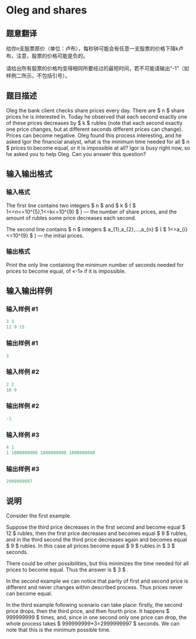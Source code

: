 # Oleg and shares

## 题意翻译

给你n支股票原价（单位：卢布），每秒钟可能会有任意一支股票的价格下降k卢布，注意，股票的价格可能是负的。

请给出所有股票的价格均变得相同所要经过的最短时间，若不可能请输出“-1”（如样例二所示，不包括引号）。

## 题目描述

Oleg the bank client checks share prices every day. There are $ n $ share prices he is interested in. Today he observed that each second exactly one of these prices decreases by $ k $ rubles (note that each second exactly one price changes, but at different seconds different prices can change). Prices can become negative. Oleg found this process interesting, and he asked Igor the financial analyst, what is the minimum time needed for all $ n $ prices to become equal, or it is impossible at all? Igor is busy right now, so he asked you to help Oleg. Can you answer this question?

## 输入输出格式

### 输入格式

The first line contains two integers $ n $ and $ k $ ( $ 1<=n<=10^{5},1<=k<=10^{9} $ ) — the number of share prices, and the amount of rubles some price decreases each second.

The second line contains $ n $ integers $ a_{1},a_{2},...,a_{n} $ ( $ 1<=a_{i}<=10^{9} $ ) — the initial prices.

### 输出格式

Print the only line containing the minimum number of seconds needed for prices to become equal, of «-1» if it is impossible.

## 输入输出样例

### 输入样例 #1

```cpp
3 3
12 9 15

```
### 输出样例 #1

```cpp
3
```


### 输入样例 #2

```cpp
2 2
10 9

```
### 输出样例 #2

```cpp
-1
```


### 输入样例 #3

```cpp
4 1
1 1000000000 1000000000 1000000000

```
### 输出样例 #3

```cpp
2999999997
```


## 说明

Consider the first example.

Suppose the third price decreases in the first second and become equal $ 12 $ rubles, then the first price decreases and becomes equal $ 9 $ rubles, and in the third second the third price decreases again and becomes equal $ 9 $ rubles. In this case all prices become equal $ 9 $ rubles in $ 3 $ seconds.

There could be other possibilities, but this minimizes the time needed for all prices to become equal. Thus the answer is $ 3 $ .

In the second example we can notice that parity of first and second price is different and never changes within described process. Thus prices never can become equal.

In the third example following scenario can take place: firstly, the second price drops, then the third price, and then fourth price. It happens $ 999999999 $ times, and, since in one second only one price can drop, the whole process takes $ 999999999*3=2999999997 $ seconds. We can note that this is the minimum possible time.

